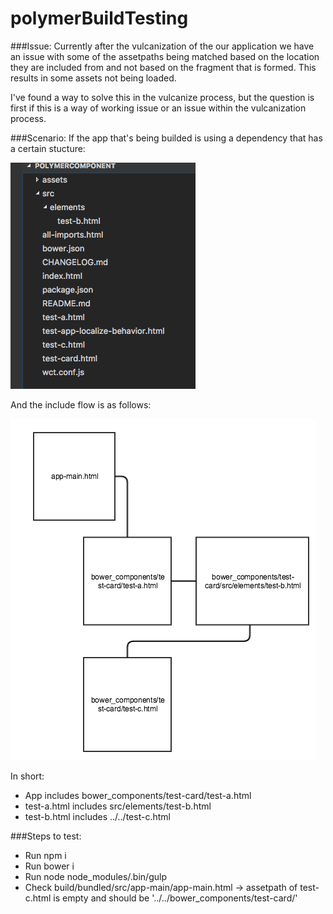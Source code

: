 # polymerBuildTesting

###Issue:
Currently after the vulcanization of the our application we have an issue with some of the assetpaths being matched based on the location they are included from and not based on the fragment that is formed.
This results in some assets not being loaded.

I've found a way to solve this in the vulcanize process, but the question is first if this is a way of working issue or an issue within the vulcanization process.

###Scenario:
If the app that's being builded is using a dependency that has a certain stucture:

![component file structure](https://github.com/Bubbit/polymerBuildTesting/blob/vulcanize/images/Screen%20Shot%202017-01-09%20at%2016.46.05.png?raw=true)


And the include flow is as follows:

![include flow](https://github.com/Bubbit/polymerBuildTesting/blob/vulcanize/images/Screen%20Shot%202017-01-09%20at%2016.50.11.png?raw=true)


In short:
- App includes bower_components/test-card/test-a.html
- test-a.html includes src/elements/test-b.html
- test-b.html includes ../../test-c.html

###Steps to test:
- Run npm i
- Run bower i
- Run node node_modules/.bin/gulp 
- Check build/bundled/src/app-main/app-main.html -> assetpath of test-c.html is empty and should be '../../bower_components/test-card/'


  